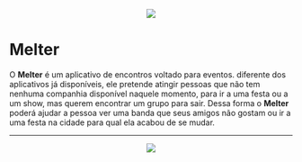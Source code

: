 <p align="center"> 
<img src="https://i.imgur.com/W8SY098.png">
</p>

# Melter

O **Melter** é um aplicativo de encontros voltado para eventos. diferente dos aplicativos já disponíveis, ele pretende atingir pessoas que não tem nenhuma companhia disponível naquele momento, para ir a uma festa ou a um show, mas querem encontrar um grupo para sair. Dessa forma o **Melter** poderá ajudar a pessoa ver uma banda que seus amigos não gostam ou ir a uma festa na cidade para qual ela acabou de se mudar.

---

<p align="center"> 
<img src="https://i.imgur.com/XQWgOlY.gif">
</p>
